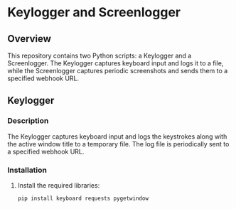 # Keylogger and Screenlogger

## Overview

This repository contains two Python scripts: a Keylogger and a Screenlogger. The Keylogger captures keyboard input and logs it to a file, while the Screenlogger captures periodic screenshots and sends them to a specified webhook URL.

## Keylogger

### Description

The Keylogger captures keyboard input and logs the keystrokes along with the active window title to a temporary file. The log file is periodically sent to a specified webhook URL.

### Installation

1. Install the required libraries:
   ```bash
   pip install keyboard requests pygetwindow
